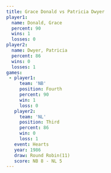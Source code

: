 ```yaml
---
title: Grace Donald vs Patricia Dwyer
player1:               
  name: Donald, Grace  
  percent: 90          
  wins: 1              
  losses: 0            
player2:               
  name: Dwyer, Patricia
  percent: 86          
  wins: 0              
  losses: 1            
games:
 - player1:          
     team: 'NB'      
     position: Fourth
     percent: 90     
     win: 1          
     loss: 0         
   player2:         
     team: 'NL'     
     position: Third
     percent: 86    
     win: 0         
     loss: 1        
   event: Hearts        
   year: 1986           
   draw: Round Robin(11)
   score: NB 8 - NL 5   
---
```

